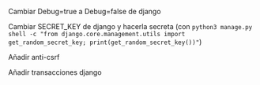 Cambiar Debug=true a Debug=false de django

Cambiar SECRET_KEY de django y hacerla secreta (con `python3 manage.py shell -c "from django.core.management.utils import get_random_secret_key; print(get_random_secret_key())"`)

Añadir anti-csrf

Añadir transacciones django
